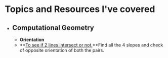 # Topics and Resources I've covered #

* ## Computational Geometry
  * **Orientation**
   * **[To see if 2 lines intersect or not.](http://www.geeksforgeeks.org/check-if-two-given-line-segments-intersect/)**Find all the 4 slopes  and check of opposite orientation of both the pairs.
